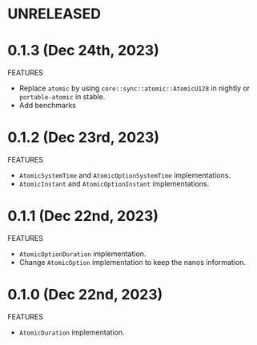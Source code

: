 # UNRELEASED

# 0.1.3 (Dec 24th, 2023)

FEATURES

- Replace `atomic` by using `core::sync::atomic::AtomicU128` in nightly or `portable-atomic` in stable.
- Add benchmarks

# 0.1.2 (Dec 23rd, 2023)

FEATURES

- `AtomicSystemTime` and `AtomicOptionSystemTime` implementations.
- `AtomicInstant` and `AtomicOptionInstant` implementations.

# 0.1.1 (Dec 22nd, 2023)

FEATURES

- `AtomicOptionDuration` implementation.
- Change `AtomicOption` implementation to keep the nanos information.

# 0.1.0 (Dec 22nd, 2023)

FEATURES

- `AtomicDuration` implementation.
